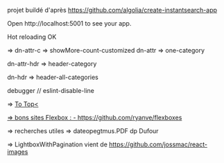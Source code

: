 projet buildé d'après https://github.com/algolia/create-instantsearch-app

Open http://localhost:5001 to see your app.

Hot reloading OK


=>
dn-attr-c => showMore-count-customized
dn-attr => one-category

dn-attr-hdr => header-category 

dn-hdr => header-all-categories

debugger // eslint-disable-line

=>      <a href="#" id="toTop" ><span id="toTopHover" style="opacity: 0;"></span>To Top<

=>  bons sites Flexbox  : - https://github.com/ryanve/flexboxes 

=>  recherches utiles =>    dateopegtmus.PDF
                            dp Dufour

=>  LightboxWithPagination  vient de https://github.com/jossmac/react-images
  
  
  
  
  
